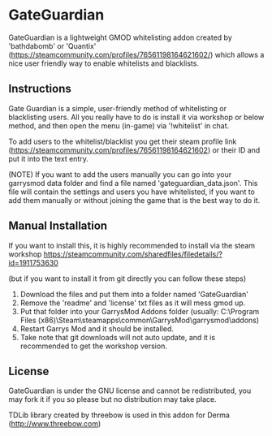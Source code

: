 # GateGuardian

GateGuardian is a lightweight GMOD whitelisting addon created by 'bathdabomb' or 'Quantix' (https://steamcommunity.com/profiles/76561198164621602/)
which allows a nice user friendly way to enable whitelists and blacklists.

## Instructions

Gate Guardian is a simple, user-friendly method of whitelisting or blacklisting users.
All you really have to do is install it via workshop or below method, and then open the menu (in-game) via '!whitelist' in chat.

To add users to the whitelist/blacklist you get their steam profile link (https://steamcommunity.com/profiles/76561198164621602) or their ID and put it into the text entry.

(NOTE) If you want to add the users manually you can go into your garrysmod data folder and find a file named 'gateguardian_data.json'. This file will contain the settings and users you have whitelisted, if you want to add them manually or without joining the game that is the best way to do it.

## Manual Installation

If you want to install this, it is highly recommended to install via the steam workshop https://steamcommunity.com/sharedfiles/filedetails/?id=1911753630

(but if you want to install it from git directly you can follow these steps)
1. Download the files and put them into a folder named 'GateGuardian'
2. Remove the 'readme' and 'license' txt files as it will mess gmod up.
3. Put that folder into your GarrysMod Addons folder (usually: C:\Program Files (x86)\Steam\steamapps\common\GarrysMod\garrysmod\addons)
4. Restart Garrys Mod and it should be installed.
5. Take note that git downloads will not auto update, and it is recommended to get the workshop version.

## License

GateGuardian is under the GNU license and cannot be redistributed, you may fork it if you so please but no distribution may take place.

TDLib library created by threebow is used in this addon for Derma (http://www.threebow.com)
